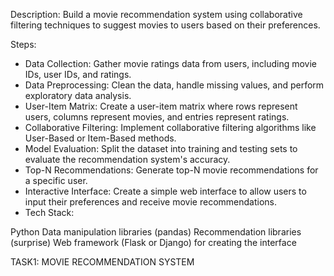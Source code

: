 Description: Build a movie recommendation system using collaborative filtering techniques to suggest movies to users based on their preferences.

Steps:

- Data Collection: Gather movie ratings data from users, including movie IDs, user IDs, and ratings.
- Data Preprocessing: Clean the data, handle missing values, and perform exploratory data analysis.
- User-Item Matrix: Create a user-item matrix where rows represent users, columns represent movies, and entries represent ratings.
- Collaborative Filtering: Implement collaborative filtering algorithms like User-Based or Item-Based methods.
- Model Evaluation: Split the dataset into training and testing sets to evaluate the recommendation system's accuracy.
- Top-N Recommendations: Generate top-N movie recommendations for a specific user.
- Interactive Interface: Create a simple web interface to allow users to input their preferences and receive movie recommendations.
- Tech Stack:

Python
Data manipulation libraries (pandas)
Recommendation libraries (surprise)
Web framework (Flask or Django) for creating the interface


TASK1: MOVIE RECOMMENDATION SYSTEM

